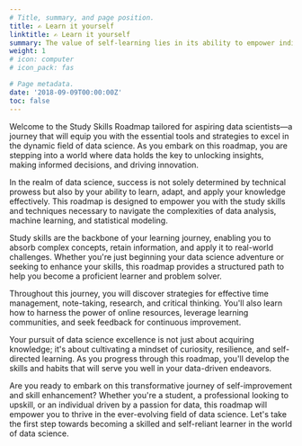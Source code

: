 ```yaml
---
# Title, summary, and page position.
title: ✍️ Learn it yourself
linktitle: ✍️ Learn it yourself
summary: The value of self-learning lies in its ability to empower individuals to acquire knowledge and skills independently, fostering personal growth, adaptability, and lifelong learning.
weight: 1
# icon: computer
# icon_pack: fas

# Page metadata.
date: '2018-09-09T00:00:00Z'
toc: false
---
```


Welcome to the Study Skills Roadmap tailored for aspiring data scientists—a journey that will equip you with the essential tools and strategies to excel in the dynamic field of data science. As you embark on this roadmap, you are stepping into a world where data holds the key to unlocking insights, making informed decisions, and driving innovation.

In the realm of data science, success is not solely determined by technical prowess but also by your ability to learn, adapt, and apply your knowledge effectively. This roadmap is designed to empower you with the study skills and techniques necessary to navigate the complexities of data analysis, machine learning, and statistical modeling.

Study skills are the backbone of your learning journey, enabling you to absorb complex concepts, retain information, and apply it to real-world challenges. Whether you're just beginning your data science adventure or seeking to enhance your skills, this roadmap provides a structured path to help you become a proficient learner and problem solver.

Throughout this journey, you will discover strategies for effective time management, note-taking, research, and critical thinking. You'll also learn how to harness the power of online resources, leverage learning communities, and seek feedback for continuous improvement.

Your pursuit of data science excellence is not just about acquiring knowledge; it's about cultivating a mindset of curiosity, resilience, and self-directed learning. As you progress through this roadmap, you'll develop the skills and habits that will serve you well in your data-driven endeavors.

Are you ready to embark on this transformative journey of self-improvement and skill enhancement? Whether you're a student, a professional looking to upskill, or an individual driven by a passion for data, this roadmap will empower you to thrive in the ever-evolving field of data science. Let's take the first step towards becoming a skilled and self-reliant learner in the world of data science.
